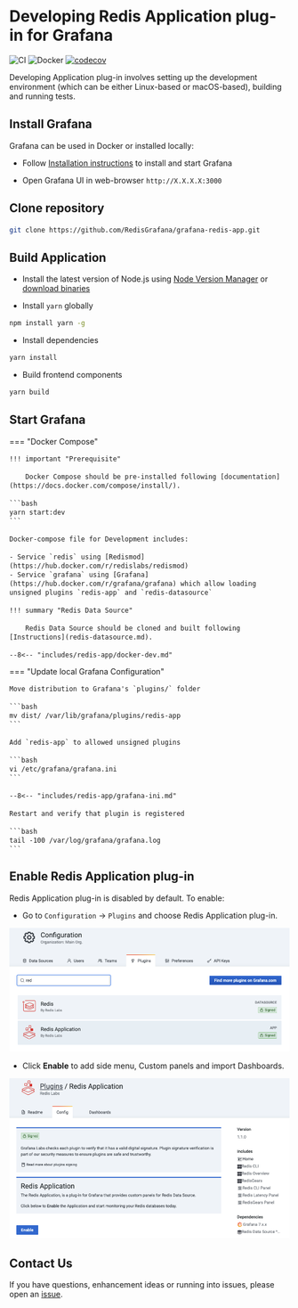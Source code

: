 # Developing Redis Application plug-in for Grafana

![CI](https://github.com/RedisGrafana/grafana-redis-app/workflows/CI/badge.svg)
![Docker](https://github.com/RedisGrafana/grafana-redis-app/workflows/Docker/badge.svg)
[![codecov](https://codecov.io/gh/RedisGrafana/grafana-redis-app/branch/master/graph/badge.svg?token=15SIRGU8SX)](https://codecov.io/gh/RedisGrafana/grafana-redis-app)

Developing Application plug-in involves setting up the development environment (which can be either Linux-based or macOS-based), building and running tests.

## Install Grafana

Grafana can be used in Docker or installed locally:

- Follow [Installation instructions](https://grafana.com/docs/grafana/latest/installation/) to install and start Grafana

- Open Grafana UI in web-browser `http://X.X.X.X:3000`

## Clone repository

```bash
git clone https://github.com/RedisGrafana/grafana-redis-app.git
```

## Build Application

- Install the latest version of Node.js using [Node Version Manager](https://github.com/nvm-sh/nvm) or [download binaries](https://nodejs.org/en/download/)

- Install `yarn` globally

```bash
npm install yarn -g
```

- Install dependencies

```bash
yarn install
```

- Build frontend components

```bash
yarn build
```

## Start Grafana

=== "Docker Compose"

    !!! important "Prerequisite"

        Docker Compose should be pre-installed following [documentation](https://docs.docker.com/compose/install/).

    ```bash
    yarn start:dev
    ```

    Docker-compose file for Development includes:

    - Service `redis` using [Redismod](https://hub.docker.com/r/redislabs/redismod)
    - Service `grafana` using [Grafana](https://hub.docker.com/r/grafana/grafana) which allow loading unsigned plugins `redis-app` and `redis-datasource`

    !!! summary "Redis Data Source"

        Redis Data Source should be cloned and built following [Instructions](redis-datasource.md).

    --8<-- "includes/redis-app/docker-dev.md"

=== "Update local Grafana Configuration"

    Move distribution to Grafana's `plugins/` folder

    ```bash
    mv dist/ /var/lib/grafana/plugins/redis-app
    ```

    Add `redis-app` to allowed unsigned plugins

    ```bash
    vi /etc/grafana/grafana.ini
    ```

    --8<-- "includes/redis-app/grafana-ini.md"

    Restart and verify that plugin is registered

    ```bash
    tail -100 /var/log/grafana/grafana.log
    ```

## Enable Redis Application plug-in

Redis Application plug-in is disabled by default. To enable:

- Go to `Configuration` -> `Plugins` and choose Redis Application plug-in.

![Grafana plug-ins](../images/redis-app/grafana-plugins.png)

- Click **Enable** to add side menu, Custom panels and import Dashboards.

![Enable Redis Application plug-in](../images/redis-app/enable.png)

## Contact Us

If you have questions, enhancement ideas or running into issues, please open an [issue](https://github.com/RedisGrafana/grafana-redis-app/issues/new/choose).
